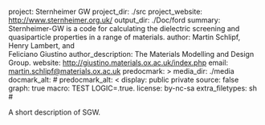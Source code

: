project: Sternheimer GW
project_dir: ./src
project_website: http://www.sternheimer.org.uk/
output_dir: ./Doc/ford
summary: Sternheimer-GW is a code for calculating the dielectric screening and quasiparticle properties in a range of materials.
author: Martin Schlipf,<br>
        Henry Lambert, and<br>
        Feliciano Giustino
author_description: The Materials Modelling and Design Group.
website: http://giustino.materials.ox.ac.uk/index.php
email: martin.schlipf@materials.ox.ac.uk
predocmark: >
media_dir: ./media
docmark_alt: #
predocmark_alt: <
display: public
         private
source: false
graph: true
macro: TEST
       LOGIC=.true.
license: by-nc-sa
extra_filetypes: sh #

A short description of SGW.

